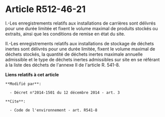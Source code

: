 # Article R512-46-21

I.-Les enregistrements relatifs aux installations de carrières sont délivrés pour une durée limitée et fixent le volume
maximal de produits stockés ou extraits, ainsi que les conditions de remise en état du site. 

II.-Les enregistrements relatifs aux installations de stockage de déchets inertes sont délivrés pour une durée limitée,
fixent le volume maximal de déchets stockés, la quantité de déchets inertes maximale annuelle admissible et le type de
déchets inertes admissibles sur site en se référant à la liste des déchets de l'annexe II de l'article R. 541-8.

**Liens relatifs à cet article**

	**Modifié par**:

	  - Décret n°2014-1501 du 12 décembre 2014 - art. 3

	**Cite**:

	  - Code de l'environnement - art. R541-8
